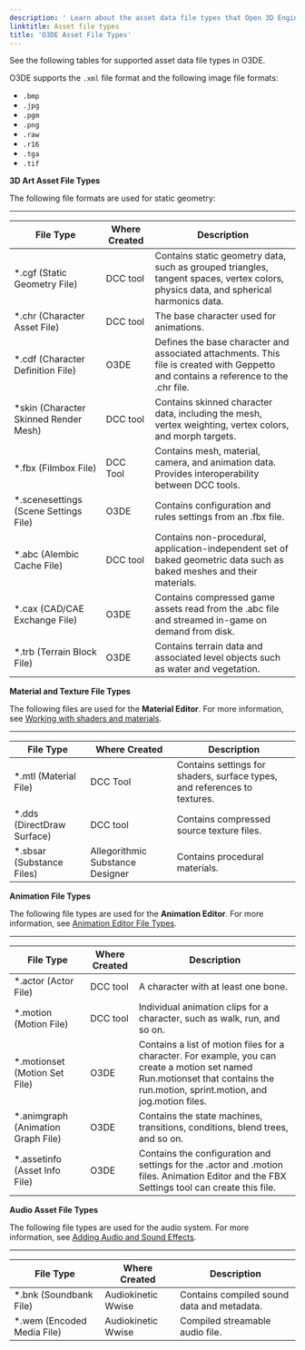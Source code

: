 ```yaml
---
description: ' Learn about the asset data file types that Open 3D Engine supports. '
linktitle: Asset file types
title: 'O3DE Asset File Types'
---
```


See the following tables for supported asset data file types in O3DE\.

O3DE supports the `.xml` file format and the following image file formats:
+ `.bmp`
+ `.jpg`
+ `.pgm`
+ `.png`
+ `.raw`
+ `.r16`
+ `.tga`
+ `.tif`

**3D Art Asset File Types**

The following file formats are used for static geometry:


****

| File Type | Where Created | Description |
| --- | --- | --- |
| \*\.cgf \(Static Geometry File\) | DCC tool | Contains static geometry data, such as grouped triangles, tangent spaces, vertex colors, physics data, and spherical harmonics data\. |
| \*\.chr \(Character Asset File\) | DCC tool | The base character used for animations\. |
| \*\.cdf \(Character Definition File\) | O3DE | Defines the base character and associated attachments\. This file is created with Geppetto and contains a reference to the \.chr file\. |
| \*skin \(Character Skinned Render Mesh\) | DCC tool | Contains skinned character data, including the mesh, vertex weighting, vertex colors, and morph targets\. |
| \*\.fbx \(Filmbox File\) | DCC Tool | Contains mesh, material, camera, and animation data\. Provides interoperability between DCC tools\. |
| \*\.scenesettings \(Scene Settings File\) | O3DE | Contains configuration and rules settings from an \.fbx file\.  |
| \*\.abc \(Alembic Cache File\) | DCC tool | Contains non\-procedural, application\-independent set of baked geometric data such as baked meshes and their materials\.  |
| \*\.cax \(CAD/CAE Exchange File\) | O3DE | Contains compressed game assets read from the \.abc file and streamed in\-game on demand from disk\.  |
| \*\.trb \(Terrain Block File\) | O3DE | Contains terrain data and associated level objects such as water and vegetation\.  |

**Material and Texture File Types**

The following files are used for the **Material Editor**\. For more information, see [Working with shaders and materials](/docs/userguide/materials/intro.md)\.


****

| File Type | Where Created | Description |
| --- | --- | --- |
| \*\.mtl \(Material File\) | DCC Tool |  Contains settings for shaders, surface types, and references to textures\.  |
| \*\.dds \(DirectDraw Surface\) | DCC tool | Contains compressed source texture files\. |
| \*\.sbsar \(Substance Files\) | Allegorithmic Substance Designer | Contains procedural materials\. |

**Animation File Types**

The following file types are used for the **Animation Editor**\. For more information, see [Animation Editor File Types](/docs/user-guide/features/visualization/animation/character-editor/file-types.md)\.


****

| File Type | Where Created | Description |
| --- | --- | --- |
| \*\.actor \(Actor File\) | DCC tool | A character with at least one bone\.  |
| \*\.motion \(Motion File\) | DCC tool | Individual animation clips for a character, such as walk, run, and so on\. |
| \*\.motionset \(Motion Set File\) | O3DE | Contains a list of motion files for a character\. For example, you can create a motion set named Run\.motionset that contains the run\.motion, sprint\.motion, and jog\.motion files\. |
| \*\.animgraph \(Animation Graph File\) | O3DE | Contains the state machines, transitions, conditions, blend trees, and so on\. |
| \*\.assetinfo \(Asset Info File\) | O3DE | Contains the configuration and settings for the \.actor and \.motion files\. Animation Editor and the FBX Settings tool can create this file\.  |

**Audio Asset File Types**

The following file types are used for the audio system\. For more information, see [Adding Audio and Sound Effects](/docs/user-guide/features/interactivity/audio/intro.md)\.


****

| File Type | Where Created | Description |
| --- | --- | --- |
| \*\.bnk \(Soundbank File\) | Audiokinetic Wwise | Contains compiled sound data and metadata\. |
| \*\.wem \(Encoded Media File\) | Audiokinetic Wwise | Compiled streamable audio file\. |